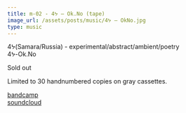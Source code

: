 ```yaml
---
title: m-02 - 4ᔭ – Ok.No (tape)
image_url: /assets/posts/music/4ᔭ ‎– OkNo.jpg
type: music
---
```

<p> 4ᔭ(Samara/Russia) - experimental/abstract/ambient/poetry<br>
4ᔭ-Ok.No</p>
<p>Sold out</p>
<p>Limited to 30 handnumbered copies on gray cassettes.</p>
<a href="https://eibi.bandcamp.com/">bandcamp</a><br>
<a href="https://soundcloud.com/user-341893404/sets/okno">soundcloud</a>
